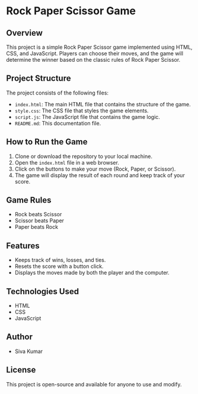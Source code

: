 # Rock Paper Scissor Game

## Overview
This project is a simple Rock Paper Scissor game implemented using HTML, CSS, and JavaScript. Players can choose their moves, and the game will determine the winner based on the classic rules of Rock Paper Scissor.

## Project Structure
The project consists of the following files:

- `index.html`: The main HTML file that contains the structure of the game.
- `style.css`: The CSS file that styles the game elements.
- `script.js`: The JavaScript file that contains the game logic.
- `README.md`: This documentation file.

## How to Run the Game
1. Clone or download the repository to your local machine.
2. Open the `index.html` file in a web browser.
3. Click on the buttons to make your move (Rock, Paper, or Scissor).
4. The game will display the result of each round and keep track of your score.

## Game Rules
- Rock beats Scissor
- Scissor beats Paper
- Paper beats Rock

## Features
- Keeps track of wins, losses, and ties.
- Resets the score with a button click.
- Displays the moves made by both the player and the computer.

## Technologies Used
- HTML
- CSS
- JavaScript

## Author
- Siva Kumar

## License
This project is open-source and available for anyone to use and modify.